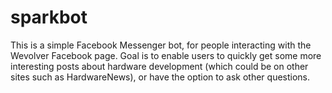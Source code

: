 # sparkbot

This is a simple Facebook Messenger bot, for people interacting with the Wevolver Facebook page.
Goal is to enable users to quickly get some more interesting posts about hardware development (which could be on other sites such as HardwareNews), or have the option to ask other questions.
